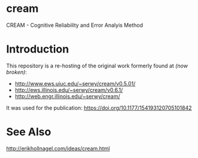 # cream
CREAM - Cognitive Reliability and Error Analyis Method

# Introduction

This repository is a re-hosting of the original work formerly found at _(now broken)_: 

* http://www.ews.uiuc.edu/~serwy/cream/v0.5.01/
* http://ews.illinois.edu/~serwy/cream/v0.6.1/
* http://web.engr.illinois.edu/~serwy/cream/

It was used for the publication: https://doi.org/10.1177/154193120705101842

# See Also

http://erikhollnagel.com/ideas/cream.html

